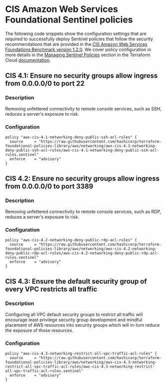 #  CIS Amazon Web Services Foundational Sentinel policies
The following code snippets show the configuration settings that are required to successfully deploy Sentinel policies that follow the security recommendations that are provided in the [CIS Amazon Web Services Foundations Benchmark version 1.2.0](https://www.cisecurity.org/benchmark/amazon_web_services/). We cover policy configuration in more details in the [Managing Sentinel Policies](https://www.terraform.io/docs/cloud/sentinel/manage-policies.html) section in the Terraform Cloud [documentation](https://www.terraform.io/docs/cloud/index.html).

## CIS 4.1: Ensure no security groups allow ingress from 0.0.0.0/0 to port 22

### Description
Removing unfettered connectivity to remote console services, such as SSH, reduces a server's exposure to risk.

### Configuration

```hcl
policy "aws-cis-4.1-networking-deny-public-ssh-acl-rules" {
  source     = "https://raw.githubusercontent.com/hashicorp/terraform-foundational-policies-library/aws/networking/aws-cis-4.1-networking-deny-public-ssh-acl-rules/aws-cis-4.1-networking-deny-public-ssh-acl-rules.sentinel"
  enforce    = "advisory"
}
```

## CIS 4.2: Ensure no security groups allow ingress from 0.0.0.0/0 to port 3389

### Description
Removing unfettered connectivity to remote console services, such as RDP, reduces a server's exposure to risk.

### Configuration

```hcl
policy "aws-cis-4.2-networking-deny-public-rdp-acl-rules" {
  source     = "https://raw.githubusercontent.com/hashicorp/terraform-foundational-policies-library/aws/networking/aws-cis-4.2-networking-deny-public-rdp-acl-rules/aws-cis-4.2-networking-deny-public-rdp-acl-rules.sentinel"
  enforce    = "advisory"
}
```

## CIS 4.3: Ensure the default security group of every VPC restricts all traffic

### Description
Configuring all VPC default security groups to restrict all traffic will encourage least privilege security group development and mindful placement of AWS resources into security groups which will in-turn reduce the exposure of those resources.

### Configuration

```hcl
policy "aws-cis-4.3-networking-restrict-all-vpc-traffic-acl-rules" {
  source     = "https://raw.githubusercontent.com/hashicorp/terraform-foundational-policies-library/aws/networking/aws-cis-4.3-networking-restrict-all-vpc-traffic-acl-rules/aws-cis-4.3-networking-restrict-all-vpc-traffic-acl-rules.sentinel"
  enforce    = "advisory"
}
```
